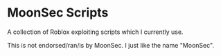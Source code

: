 # MoonSec Scripts
A collection of Roblox exploiting scripts which I currently use.

This is not endorsed/ran/is by MoonSec. I just like the name "MoonSec".

